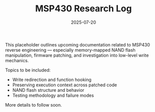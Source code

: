 ﻿---
layout: post
title: "MSP430 Research Log"
date: 2025-07-20
categories: [hardware, reverse-engineering]
tags: [msp430, nand, firmware, write-hook]
summary: "Placeholder post to outline and organize research logs involving MSP430 NAND manipulation and memory-mapped I/O debugging."
---


This placeholder outlines upcoming documentation related to MSP430 reverse engineering — especially memory-mapped NAND flash manipulation, firmware patching, and investigation into low-level write mechanics.


Topics to be included:
- Write redirection and function hooking
- Preserving execution context across patched code
- NAND flash structure and behavior
- Testing methodology and failure modes


More details to follow soon.